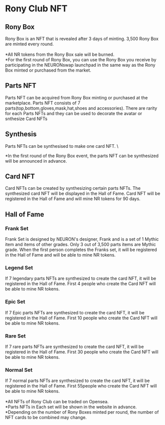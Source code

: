 # Rony Club NFT

## Rony Box

Rony Box is an NFT that is revealed after 3 days of minting. 3,500 Rony Box are minted every round.\
\
\*All NR tokens from the Rony Box sale will be burned.\
\*For the first round of Rony Box, you can use the Rony Box you receive by participating in the NEURONswap launchpad in the same way as the Rony Box minted or purchased from the market.

## Parts NFT&#x20;

Parts NFT can be acquired from Rony Box minting or purchased at the marketplace. Parts NFT consists of 7 parts(top,bottom,gloves,mask,hat,shoes and accessories). There are rarity for each Parts NFTs and they can be used to decorate the avatar or snthesize Card NFTs

## Synthesis

Parts NFTs can be synthesised to make one card NFT. \


\*In the first round of the Rony Box event, the parts NFT can be synthesized will be announced in advance.

## Card NFT

Card NFTs can be created by synthesizing certain parts NFTs. The synthesized card NFT will be displayed in the Hall of Fame. Card NFT will be registered in the Hall of Fame and will mine NR tokens for 90 days.

## Hall of Fame

### Frank Set

Frank Set is designed by NEURON's designer, Frank and is a set of 1 Mythic item and items of other grades. Only 3 out of 3,500 parts items are Mythic grade. When the first person completes the Franks set, it will be registered in the Hall of Fame and will be able to mine NR tokens.

### Legend Set

If 7 legendary parts NFTs are synthesized to create the card NFT, it will be registered in the Hall of Fame. First 4 people who create the Card NFT will be able to mine NR tokens.

### Epic Set

If 7 Epic parts NFTs are synthesized to create the card NFT, it will be registered in the Hall of Fame. First 10 people who create the Card NFT will be able to mine NR tokens.

### Rare Set

If 7 rare parts NFTs are synthesized to create the card NFT, it will be registered in the Hall of Fame. First 30 people who create the Card NFT will be able to mine NR tokens.

### Normal Set

If 7 normal parts NFTs are synthesized to create the card NFT, it will be registered in the Hall of Fame. First 55people who create the Card NFT will be able to mine NR tokens.\
\
\*All NFTs of Rony Club can be traded on Opensea. \
\*Parts NFTs in Each set will be shown in the website in advance. \
\*Depending on the number of Rony Boxes minted per round, the number of NFT cards to be combined may change.
